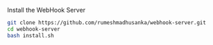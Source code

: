 Install the WebHook Server
```bash
git clone https://github.com/rumeshmadhusanka/webhook-server.git
cd webhook-server
bash install.sh
```